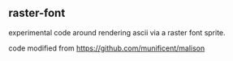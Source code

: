 ## raster-font

experimental code around rendering ascii via a raster font sprite.

code modified from https://github.com/munificent/malison
